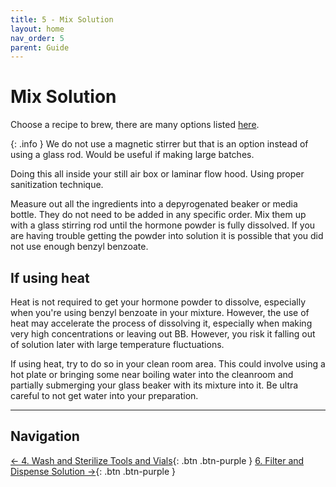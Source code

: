 ```yaml
---
title: 5 - Mix Solution
layout: home
nav_order: 5
parent: Guide
---
```


# Mix Solution

Choose a recipe to brew, there are many options listed [here].

{: .info }
We do not use a magnetic stirrer but that is an option instead of using a glass rod. Would be useful if making large batches. 

Doing this all inside your still air box or laminar flow hood. Using proper sanitization technique. 

Measure out all the ingredients into a depyrogenated beaker or media bottle. They do not need to be added in any specific order. Mix them up with a glass stirring rod until the hormone powder is fully dissolved. If you are having trouble getting the powder into solution it is possible that you did not use enough benzyl benzoate. 


## If using heat 

Heat is not required to get your hormone powder to dissolve, especially when you're using benzyl benzoate in your mixture. However, the use of heat may accelerate the process of dissolving it, especially when making very high concentrations or leaving out BB. However, you risk it falling out of solution later with large temperature fluctuations. 

If using heat, try to do so in your clean room area. This could involve using a hot plate or bringing some near boiling water into the cleanroom and partially submerging your glass beaker with its mixture into it. Be ultra careful to not get water into your preparation.

---

## Navigation

[&larr; 4. Wash and Sterilize Tools and Vials]{: .btn .btn-purple }
[6. Filter and Dispense Solution &rarr;]{: .btn .btn-purple }

[here]: /topics/recipes

[&larr; 4. Wash and Sterilize Tools and Vials]: /guides/4_wash_sterilize
[6. Filter and Dispense Solution &rarr;]: /guides/6_dispense